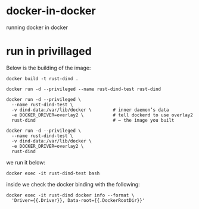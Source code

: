 # docker-in-docker
running docker in docker


# run in privillaged

Below is the building of the image:

```
docker build -t rust-dind .
```

```
docker run -d --privileged --name rust-dind-test rust-dind

docker run -d --privileged \
  --name rust-dind-test \
  -v dind-data:/var/lib/docker \        # inner daemon’s data
  -e DOCKER_DRIVER=overlay2 \           # tell dockerd to use overlay2
  rust-dind                             # ← the image you built

docker run -d --privileged \
  --name rust-dind-test \
  -v dind-data:/var/lib/docker \
  -e DOCKER_DRIVER=overlay2 \
  rust-dind
```

we run it below:

```
docker exec -it rust-dind-test bash
```

inside we check the docker binding with the following:

```
docker exec -it rust-dind docker info --format \
  'Driver={{.Driver}}, Data-root={{.DockerRootDir}}'
```
